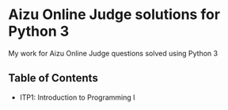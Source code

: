 Aizu Online Judge solutions for Python 3
========================================

My work for Aizu Online Judge questions solved using Python 3

Table of Contents
-----------------

- ITP1: Introduction to Programming I
